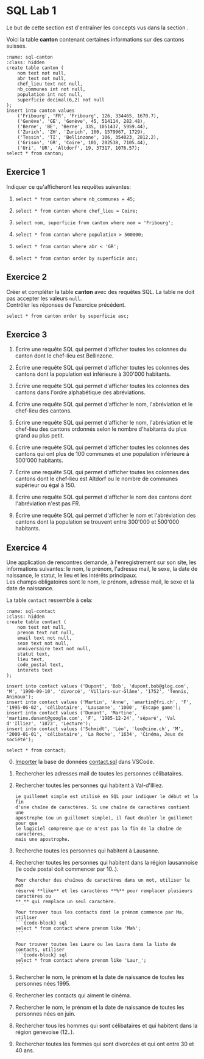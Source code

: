 <!-- Copyright 2024 Caroline Blank <caro@c-space.org> -->
<!-- SPDX-License-Identifier: CC-BY-NC-SA-4.0 -->

# SQL Lab 1

Le but de cette section est d'entraîner les concepts vus dans la section
[](./sql.md).

Voici la table **canton** contenant certaines informations sur des cantons
suisses.

```{exec} sql
:name: sql-canton
:class: hidden
create table canton (
    nom text not null,
    abr text not null,
    chef_lieu text not null,
    nb_communes int not null,
    population int not null,
    superficie decimal(6,2) not null
);
insert into canton values
    ('Fribourg', 'FR', 'Fribourg', 126, 334465, 1670.7),
    ('Genève', 'GE', 'Genève', 45, 514114, 282.48),
    ('Berne', 'BE', 'Berne', 335, 1051437, 5959.44),
    ('Zurich', 'ZH', 'Zurich', 160, 1579967, 1729),
    ('Tessin', 'TI', 'Bellinzone', 106, 354023, 2812.2),
    ('Grison', 'GR', 'Coire', 101, 202538, 7105.44),
    ('Uri', 'UR', 'Altdorf', 19, 37317, 1076.57);
select * from canton;
```

## Exercice 1

<!-- TODO: Cacher les solutions pour que les élèves ne puissent pas y accéder
            pendant qu'ils font les exercices. -->

Indiquer ce qu'afficheront les requêtes suivantes:

1.  ```{code-block} sql
    select * from canton where nb_communes = 45;
    ```

<!--    ````{admonition} Solution
    :class: note dropdown
    ```{code-block} text
    Genève    GE    Genève      45        514114      282.48
    ```
    ````-->

2.  ```{code-block} sql
    select * from canton where chef_lieu = Coire;
    ```

<!--    ````{admonition} Solution
    :class: note dropdown
    Cette requête produira une erreur, car il manque les guillemets simples
    autour de Coire.
    ```` -->

3.  ```{code-block} sql
    select nom, superficie from canton where nom = 'Fribourg';
    ```

<!--    ````{admonition} Solution
    :class: note dropdown
    ```{code-block} text
    Fribourg    1670.7
    ```
    ````-->

4.  ```{code-block} sql
    select * from canton where population > 500000;
    ```

<!--    ````{admonition} Solution
    :class: note dropdown
    ```{code-block} text
    Genève    GE    Genève      45        514114      282.48
    Berne     BE    Berne       335       1051437     5959.44
    Zurich    ZH    Zurich      160       1579967     1729
    ```
    ````-->

5.  ```{code-block} sql
    select * from canton where abr < 'GR';
    ```

<!--    ````{admonition} Solution
    :class: note dropdown
    Les opérateurs de comparaison pour du texte utilisent l'ordre alphabétique.\
    Exemples: 'a' < 'b' ou 'p' > 'd'

    ```{code-block} text
    Fribourg  FR    Fribourg    126       334465      1670.7
    Genève    GE    Genève      45        514114      282.48
    Berne     BE    Berne       335       1051437     5959.44
    ```
    ````-->

6.  ```{code-block} sql
    select * from canton order by superficie asc;
    ```

<!--    ````{admonition} Solution
    :class: note dropdown
    ```{code-block} text
    Genève    GE    Genève      45        514114      282.48
    Uri       UR    Altdorf     19        37317       1076.57
    Fribourg  FR    Fribourg    126       334465      1670.7
    Zurich    ZH    Zurich      160       1579967     1729
    Tessin    TI    Bellinzone  106       354023      2812.2
    Berne     BE    Berne       335       1051437     5959.44
    Grison    GR    Coire       101       202538      7105.44

    ```
    ````-->

## Exercice 2

Créer et compléter la table **canton** avec des requêtes SQL. La table ne doit
pas accepter les valeurs `null`.\
Contrôler les réponses de l'exercice précédent.

```{code-block} sql
select * from canton order by superficie asc;
```


<!--````{admonition} Solution
:class: note dropdown
```{code-block} sql
create table canton (
  nom text not null,
  abr text not null,
  chef_lieu text not null,
  nb_communes text not null,
  population int not null,
  superficie decimal(6,2) not null
);

insert into canton values ('Fribourg', 'FR', 'Fribourg', 126, 334465, 1670.7);
insert into canton values ('Genève', 'GE', 'Genève', 45, 514114, 282.48);
insert into canton values ('Berne', 'BE', 'Berne', 335, 1051437, 5959.44);
insert into canton values ('Zurich', 'ZH', 'Zurich', 160, 1579967, 1729);
insert into canton values ('Tessin', 'TI', 'Bellinzone', 106, 354023, 2812.2);
insert into canton values ('Grison', 'GR', 'Coire', 101, 202538, 7105.44);
insert into canton values ('URI', 'UR', 'Altdorf', 19, 37317, 1076.57);

select * from canton order by superficie asc;
```
````-->

## Exercice 3

1. Écrire une requête SQL qui permet d'afficher toutes les colonnes du canton
dont le chef-lieu est Bellinzone.

<!--    ````{admonition} Solution
    :class: note dropdown
    ```{code-block} sql
    select * from canton where chef_lieu = 'Bellinzone';
    ```
    ````-->

2. Écrire une requête SQL qui permet d'afficher toutes les colonnes des
cantons dont la population est inférieure à 300'000 habitants.

<!--    ````{admonition} Solution
    :class: note dropdown
    ```{code-block} sql
    select * from canton where population < 300000;
    ```
    ````-->

3. Écrire une requête SQL qui permet d'afficher toutes les colonnes des
cantons dans l'ordre alphabétique des abréviations.

<!--    ````{admonition} Solution
    :class: note dropdown
    ```{code-block} sql
    select * from canton order by abr asc;
    ```
    ````-->

4. Écrire une requête SQL qui permet d'afficher le nom, l'abréviation et le
chef-lieu des cantons.

<!--    ````{admonition} Solution
    :class: note dropdown
    ```{code-block} sql
    select nom, abr, chef_lieu from canton;
    ```-->

5. Écrire une requête SQL qui permet d'afficher le nom, l'abréviation et le
chef-lieu des cantons ordonnés selon le nombre d'habitants du plus grand au plus
petit.

<!--    ````{admonition} Solution
    :class: note dropdown
    ```{code-block} sql
    select nom, abr, chef_lieu from canton order by population desc;
    ```
    ````-->

6. Écrire une requête SQL qui permet d'afficher toutes les colonnes des cantons
qui ont plus de 100 communes et une population inférieure à 500'000 habitants.

<!--    ````{admonition} Solution
    :class: note dropdown
    ```{code-block} sql
    select * from canton where nb_communes > 100 and population < 500000;
    ```
    ````-->

7. Écrire une requête SQL qui permet d'afficher toutes les colonnes des cantons
dont le chef-lieu est Altdorf ou le nombre de communes supérieur ou égal à 150.

<!--    ````{admonition} Solution
    :class: note dropdown
    ```{code-block} sql
    select * from canton where chef_lieu = 'Altdorf' or nb_communes >= 150;
    ```
    ````-->

8. Écrire une requête SQL qui permet d'afficher le nom des cantons dont
l'abréviation n'est pas FR.

<!--    ````{admonition} Solution
    :class: note dropdown
    ```{code-block} sql
    select nom from canton where abr <> 'FR';
    ```
    ````-->

9. Écrire une requête SQL qui permet d'afficher le nom et l'abréviation  des
cantons dont la population se trouvent entre 300'000 et 500'000 habitants.

<!--    ````{admonition} Solution
    :class: note dropdown
    ```{code-block} sql
    select nom from canton where population between 300000 and 500000;
    ```
    ````-->

## Exercice 4

<!-- TODO: Ajout de la base de données contact.sql à télécharger pour les
            élèves. -->

Une application de rencontres demande, à l'enregistrement sur son site, les
informations suivantes: le nom, le prénom, l'adresse mail, le sexe,
la date de naissance, le statut, le lieu et les intérêts principaux.\
Les champs obligatoires sont le nom, le prénom, adresse mail, le sexe et la date
de naissance.

La table `contact` ressemble à cela:

```{exec} sql
:name: sql-contact
:class: hidden
create table contact (
    nom text not null,
    prenom text not null,
    email text not null,
    sexe text not null,
    anniversaire text not null,
    statut text,
    lieu text,
    code_postal text,
    interets text
);

insert into contact values ('Dupont', 'Bob', 'dupont.bob@glog.com', 'M', '1990-09-10', 'divorcé', 'Villars-sur-Glâne', '1752', 'Tennis, Animaux');
insert into contact values ('Martin', 'Anne', 'amartin@fri.ch', 'F', '1995-06-02', 'célibataire', 'Lausanne', '1000', 'Escape game');
insert into contact values ('Dunant', 'Martine', 'martine.dunant@google.com', 'F', '1985-12-24', 'séparé', 'Val d''Illiez', '1873', 'Lecture');
insert into contact values ('Schmidt', 'Léo', 'leo@cine.ch', 'M', '2000-01-01', 'célibataire', 'La Roche', '1634', 'Cinéma, Jeux de société');

select * from contact;
```

0. [Importer](#import) la base de données [contact.sql](./contact.sql) dans
VSCode.

1. Rechercher les adresses mail de toutes les personnes célibataires.

<!--    ````{admonition} Solution
    :class: note dropdown
    ```{code-block} sql
    select email from contact where statut = 'célibataire';
    ```
    ````-->

2. Rechercher toutes les personnes qui habitent à Val-d'Illiez.

    ```{tip}
    Le guillemet simple est utilisé en SQL pour indiquer le début et la fin
    d'une chaîne de caractères. Si une chaîne de caractères contient une
    apostrophe (ou un guillemet simple), il faut doubler le guillemet pour que
    le logiciel comprenne que ce n'est pas la fin de la chaîne de caractères,
    mais une apostrophe.
    ```

<!--    ````{admonition} Solution
    :class: note dropdown
    ```{code-block} sql
    select * from contact where lieu = 'Val-d''Illiez';
    ```
    ````-->

3. Recherche toutes les personnes qui habitent à Lausanne.

<!--    ````{admonition} Solution
    :class: note dropdown
    ```{code-block} sql
    select * from contact where lieu = 'Lausanne';
    ```
    ````-->

4. Rechercher toutes les personnes qui habitent dans la région lausannoise (le
code postal doit commencer par 10..).

    ````{tip}
    Pour chercher des chaînes de caractères dans un mot, utiliser le mot
    réservé **like** et les caractères **%** pour remplacer plusieurs caractères ou
    **_** qui remplace un seul caractère.

    Pour trouver tous les contacts dont le prénom commence par Ma, utiliser
    ```{code-block} sql
    select * from contact where prenom like 'Ma%';
    ```

    Pour trouver toutes les Laure ou les Laura dans la liste de contacts, utiliser
    ```{code-block} sql
    select * from contact where prenom like 'Laur_';
    ```
    ````

<!--    ````{admonition} Solution
    :class: note dropdown
    ```{code-block} sql
    select * from contact where code_postal like '10%';
    ```
    ````-->

5. Rechercher le nom, le prénom et la date de naissance de toutes les personnes
nées 1995.

<!--    ````{admonition} Solution
    :class: note dropdown
    ```{code-block} sql
    select nom, prenom from contact where naissance like '1995-%';
    ```
    ````-->

6. Rechercher les contacts qui aiment le cinéma.

<!--    ````{admonition} Solution
    :class: note dropdown
    ```{code-block} sql
    select * from contact where interets like '%Cinéma%';
    ```
    ````-->

7. Rechercher le nom, le prénom et la date de naissance de toutes les personnes
nées en juin.

<!--    ````{admonition} Solution
    :class: note dropdown
    ```{code-block} sql
    select nom, prenom, naissance from contact where naissance like '%-06-%';
    ```
    ````-->

8. Rechercher tous les hommes qui sont célibataires et qui habitent dans la
région genevoise (12..).

<!--    ````{admonition} Solution
    :class: note dropdown
    ```{code-block} sql
    select * from contact where sexe = 'M' and statut = 'célibateire'
        and code_postal like '12%';
    ```
    ````-->

9. Rechercher toutes les femmes qui sont divorcées et qui ont entre 30 et
40 ans.

<!--    ````{admonition} Solution
    :class: note dropdown
    ```{code-block} sql
    select * from contact where sexe = 'F' and statut = 'divorcé'
        and naissance between '1984-%' and '1994-%';
    ```
    ````-->


